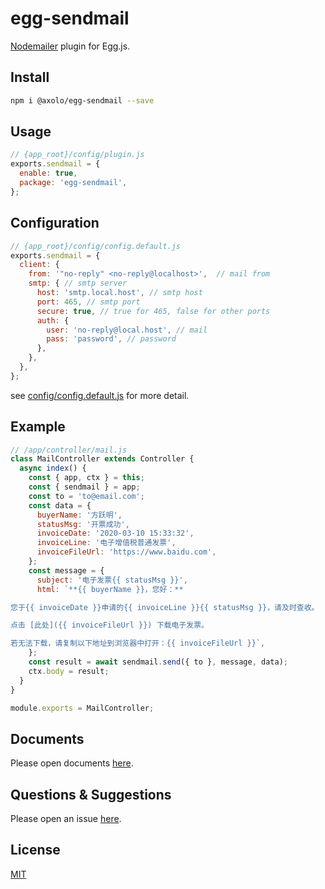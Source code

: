 # egg-sendmail

[Nodemailer](https://nodemailer.com) plugin for Egg.js.

## Install

```bash
npm i @axolo/egg-sendmail --save
```

## Usage

```js
// {app_root}/config/plugin.js
exports.sendmail = {
  enable: true,
  package: 'egg-sendmail',
};
```

## Configuration

```js
// {app_root}/config/config.default.js
exports.sendmail = {
  client: {
    from: '"no-reply" <no-reply@localhost>',  // mail from
    smtp: { // smtp server
      host: 'smtp.local.host', // smtp host
      port: 465, // smtp port
      secure: true, // true for 465, false for other ports
      auth: {
        user: 'no-reply@local.host', // mail
        pass: 'password', // password
      },
    },
  },
};
```

see [config/config.default.js](config/config.default.js) for more detail.

## Example

```js
// /app/controller/mail.js
class MailController extends Controller {
  async index() {
    const { app, ctx } = this;
    const { sendmail } = app;
    const to = 'to@email.com';
    const data = {
      buyerName: '方跃明',
      statusMsg: '开票成功',
      invoiceDate: '2020-03-10 15:33:32',
      invoiceLine: '电子增值税普通发票',
      invoiceFileUrl: 'https://www.baidu.com',
    };
    const message = {
      subject: '电子发票{{ statusMsg }}',
      html: `**{{ buyerName }}，您好：**

您于{{ invoiceDate }}申请的{{ invoiceLine }}{{ statusMsg }}，请及时查收。

点击 [此处]({{ invoiceFileUrl }}) 下载电子发票。

若无法下载，请复制以下地址到浏览器中打开：{{ invoiceFileUrl }}`,
    };
    const result = await sendmail.send({ to }, message, data);
    ctx.body = result;
  }
}

module.exports = MailController;
```

## Documents

Please open documents [here](https://axolo.github.io/egg-sendmail).

## Questions & Suggestions

Please open an issue [here](https://github.com/axolo/egg-sendmail/issues).

## License

[MIT](LICENSE)
